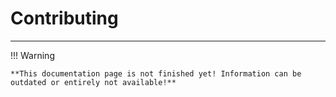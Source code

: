 # Contributing

---

!!! Warning

    **This documentation page is not finished yet! Information can be outdated or entirely not available!**

